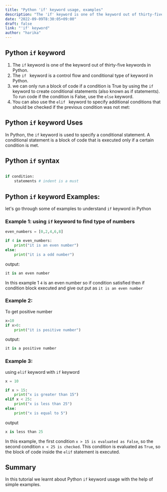 ```yaml
---
title: "Python 'if' keyword usage, examples"
description: "The 'if' keyword is one of the keyword out of thirty-five keywords in Python"
date: "2022-09-09T8:30:05+09:00"
draft: false
link: "'if' keyword"
author: "harika"
---
```


## Python `if` keyword 

1. The `if` keyword is one of the keyword out of thirty-five keywords in Python.
2.  The `if ` keyword is a control flow and conditional type of keyword in Python. 
3. we can only run a block of code if a condition is True by using the `if` keyword to create conditional statements (also known as if statements).
To run code if the condition is False, use the `else` keyword.
4. You can also use the `elif ` keyword to specify additional conditions that should be checked if the previous condition was not met:

## Python `if` keyword Uses

In Python, the `if` keyword is used to specify a conditional statement. A conditional statement is a block of code that is executed only if a certain condition is met.

## Python `if` syntax 

```Python

if condition:
    statements # indent is a must
```

## Python `if` keyword Examples:

let's go through some of examples to understand `if` keyword in Python


### Example 1: using `if` keyword to find type of numbers

```Python
even_numbers = [0,2,4,6,8]

if 4 in even_numbers:
    print("it is an even number")
else:
    print("it is a odd number")
```
output:

```Python
it is an even number
```
In this example 1 `4` is an even number so if condition satisfied then if condition block executed and give out put as `it is an even number`

### Example 2:
To get positive number

```Python
x=10
if x>0:
    print("it is positive number")
```
output:

```Python
it is a positive number
```
### Example 3:
using `elif` keyword with `if` keyword

```Python
x = 10

if x > 15:
    print("x is greater than 15")
elif x < 25:
    print("x is less than 25")
else:
    print("x is equal to 5")
```
output

```Python
x is less than 25
```
In this example, the first condition `x > 15 is evaluated as False`, so the second condition `x < 25 is checked`. This condition is evaluated as `True`, so the block of code inside the `elif` statement is executed.

## Summary
In this tutorial we learnt about Python `if` keyword usage with the help of simple examples.


